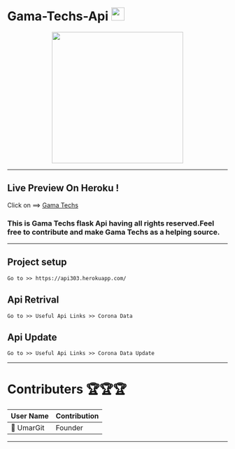 # Gama-Techs-Api <img width="30" height="30" src="https://github.com/UmarGit/Gama-Techs/blob/master/src/assets/logo.png">
<p align="center"> 
  <img width="300" height="300" src="https://github.com/UmarGit/Gama-Techs/blob/master/src/assets/logo.png">
</p>
<hr/>

## Live Preview On Heroku !

 Click on ==> [Gama Techs](https://api303.herokuapp.com/)

### This is Gama Techs flask Api having all rights reserved.Feel free to contribute and make Gama Techs as a helping source.
<hr/>

## Project setup
```
Go to >> https://api303.herokuapp.com/
```
## Api Retrival
```
Go to >> Useful Api Links >> Corona Data
```
## Api Update
```
Go to >> Useful Api Links >> Corona Data Update
```
<hr/>

# Contributers :trophy::trophy::trophy:

User Name | Contribution
--------- | -------------
:tada: UmarGit | Founder

<hr/>
